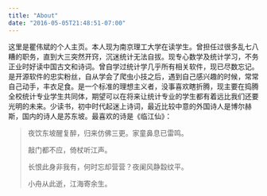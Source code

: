 ```yaml
---
title: "About"
date: "2016-05-05T21:48:51-07:00"
---
```


这里是瞿伟斌的个人主页。本人现为南京理工大学在读学生。曾担任过很多乱七八糟的职务，直到大三突然开窍，沉迷统计无法自拔。现专心数学及统计学习，不务正业时好读中国古文和诗词。曾自学过统计学几乎所有相关软件，现已尽数忘记。是开源软件的忠实粉丝，自从学会了爬虫小技之后，遇到自己感兴趣的时候，常常自己动手，丰衣足食。是一个标准的理想主义者，没事喜欢瞎折腾，现主要在捣腾全校统计专业学生共同体，期望可以在将来让统计专业的学生都有着远比我们还要光明的未来。少读书，初中时代起迷上诗词，最近比较中意的外国诗人是博尔赫斯，国内的诗人是苏东坡。最喜欢的诗是《临江仙》：

> 夜饮东坡醒复醉，归来仿佛三更。家童鼻息已雷鸣。
>
> 敲门都不应，倚杖听江声。
>
> 长恨此身非我有，何时忘却营营？夜阑风静縠纹平。
>
> 小舟从此逝，江海寄余生。
